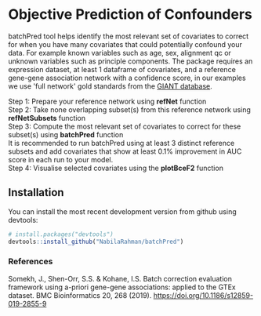 # Objective Prediction of Confounders
batchPred tool helps identify the most relevant set of covariates to correct for when you have many covariates that could potentially confound your data. For example known variables such as age, sex, alignment qc or unknown variables such as principle components. The package requires an expression dataset, at least 1 dataframe of covariates, and a reference gene-gene association network with a confidence score, in our examples we use 'full network' gold standards from the [GIANT database](http://giant.princeton.edu/download).

Step 1: Prepare your reference network using **refNet** function  
Step 2: Take none overlapping subset(s) from this reference network using **refNetSubsets** function  
Step 3: Compute the most relevant set of covariates to correct for these subset(s) using **batchPred** function  
It is recommended to run batchPred using at least 3 distinct reference subsets and add covariates that show at least 0.1% improvement in AUC score in each run to your model.  
Step 4: Visualise selected covariates using the **plotBceF2** function  

## Installation
You can install the most recent development version from github
using devtools:

``` r
# install.packages("devtools")
devtools::install_github("NabilaRahman/batchPred")
```

### References 
Somekh, J., Shen-Orr, S.S. & Kohane, I.S. Batch correction evaluation framework using a-priori gene-gene associations: applied to the GTEx dataset. BMC Bioinformatics 20, 268 (2019). https://doi.org/10.1186/s12859-019-2855-9
